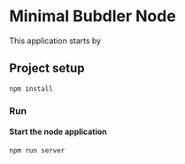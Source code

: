 # Minimal Bubdler Node

This application starts by 

## Project setup

```
npm install
```

### Run

#### Start the node application

```
npm run server
```
